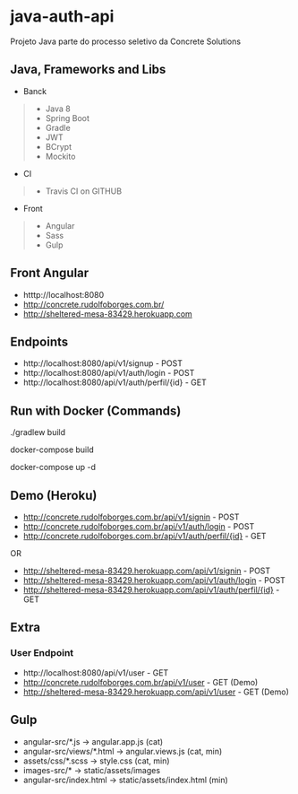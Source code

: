 # **java-auth-api**
Projeto Java parte do processo seletivo da Concrete Solutions

## **Java, Frameworks and Libs**
* Banck
> * Java 8
> * Spring Boot
> * Gradle
> * JWT
> * BCrypt
> * Mockito

* CI
> * Travis CI on GITHUB

* Front
> * Angular
> * Sass
> * Gulp

## **Front Angular**
* htttp://localhost:8080
* http://concrete.rudolfoborges.com.br/
* http://sheltered-mesa-83429.herokuapp.com

## **Endpoints**

* http://localhost:8080/api/v1/signup - POST
* http://localhost:8080/api/v1/auth/login - POST
* http://localhost:8080/api/v1/auth/perfil/{id} - GET

## **Run with Docker (Commands)**

./gradlew build

docker-compose build

docker-compose up -d

## **Demo (Heroku)**

* http://concrete.rudolfoborges.com.br/api/v1/signin - POST
* http://concrete.rudolfoborges.com.br/api/v1/auth/login - POST
* http://concrete.rudolfoborges.com.br/api/v1/auth/perfil/{id} - GET

OR

* http://sheltered-mesa-83429.herokuapp.com/api/v1/signin - POST
* http://sheltered-mesa-83429.herokuapp.com/api/v1/auth/login - POST
* http://sheltered-mesa-83429.herokuapp.com/api/v1/auth/perfil/{id} - GET

## **Extra**

### User Endpoint

* http://localhost:8080/api/v1/user - GET
* http://concrete.rudolfoborges.com.br/api/v1/user - GET (Demo)
* http://sheltered-mesa-83429.herokuapp.com/api/v1/user - GET (Demo)

## **Gulp**

* angular-src/*.js -> angular.app.js (cat) 
* angular-src/views/*.html -> angular.views.js (cat, min)
* assets/css/*.scss -> style.css (cat, min)
* images-src/* -> static/assets/images
* angular-src/index.html -> static/assets/index.html (min)